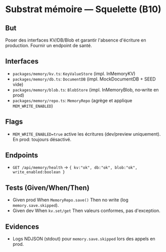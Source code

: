# Substrat mémoire — Squelette (B10)

## But
Poser des interfaces KV/DB/Blob et garantir l'absence d'écriture en production. Fournir un endpoint de santé.

## Interfaces
- `packages/memory/kv.ts`: `KeyValueStore` (impl. InMemoryKV)
- `packages/memory/db.ts`: `DocumentDB` (impl. MockDocumentDB + SEED vide)
- `packages/memory/blob.ts`: `BlobStore` (impl. InMemoryBlob, no‑write en prod)
- `packages/memory/repo.ts`: `MemoryRepo` (agrège et applique `MEM_WRITE_ENABLED`)

## Flags
- `MEM_WRITE_ENABLED=true` active les écritures (dev/preview uniquement). En prod: toujours désactivé.

## Endpoints
- `GET /api/memory/health` → `{ kv:"ok", db:"ok", blob:"ok", write_enabled:boolean }`

## Tests (Given/When/Then)
- Given prod When `MemoryRepo.save()` Then no write (log `memory.save.skipped`).
- Given dev When `kv.set/get` Then valeurs conformes, pas d'exception.

## Evidences
- Logs NDJSON (stdout) pour `memory.save.skipped` lors des appels en prod.

